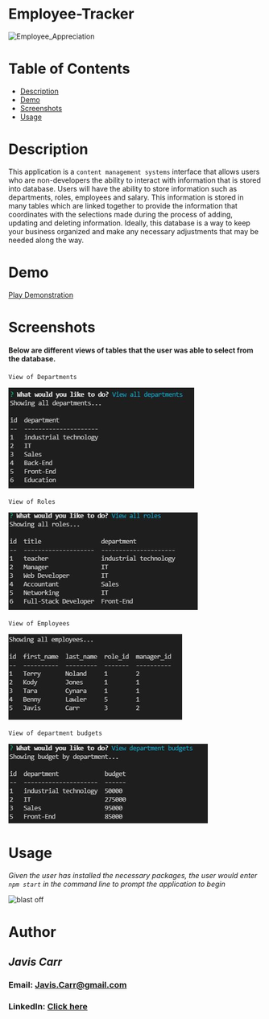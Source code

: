 # Employee-Tracker

![Employee_Appreciation](https://media.giphy.com/media/8m7Pnuv5I76PELmmnR/giphy.gif)

# Table of Contents

- [Description](#description)
- [Demo](#demo)
- [Screenshots](#screenshots)
- [Usage](#usage)

# Description

This application is a `content management systems` interface that allows users who are non-developers the ability to interact with information that is stored into database. Users will have the ability to store information such as departments, roles, employees and salary. This information is stored in many tables which are linked together to provide the information that coordinates with the selections made during the process of adding, updating and deleting information. Ideally, this database is a way to keep your business organized and make any necessary adjustments that may be needed along the way.

# Demo

[Play Demonstration](https://drive.google.com/file/d/1RqN_odogiXnJ7tq6vgZDXzOSw2jqQJeZ/view)

# Screenshots

#### Below are different views of tables that the user was able to select from the database.

`View of Departments`

![Screenshot](./images/departments.JPG)

`View of Roles`

![Screenshot](./images/roles.JPG)

`View of Employees`

![Screenshot](./images/employees.JPG)

`View of department budgets`

![Screenshot](./images/budgets.JPG)

# Usage

_Given the user has installed the necessary packages, the user would enter `npm start` in the command line to prompt the application to begin_

![blast off](https://media.giphy.com/media/PqjTdvXImZQfcmTYEO/giphy.gif)

# Author

## **_Javis Carr_**

### **Email:** Javis.Carr@gmail.com

### **LinkedIn:** [Click here](https://www.linkedin.com/in/javis-carr-8a584533/)
